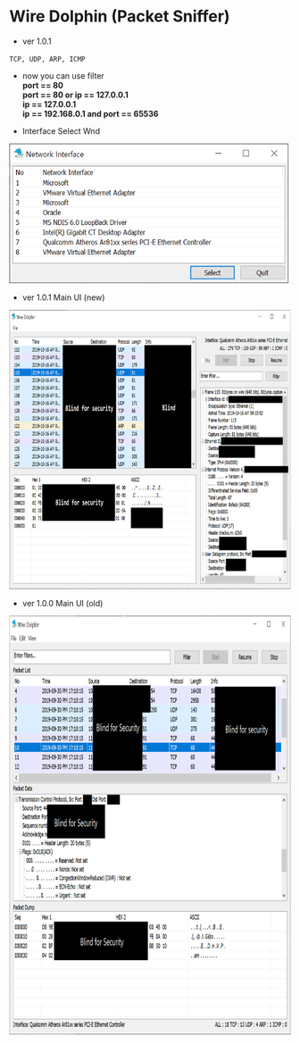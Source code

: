 # Wire Dolphin (Packet Sniffer)

* ver 1.0.1

`TCP, UDP, ARP, ICMP`

* now you can use filter  
  **port == 80**  
	**port == 80 or ip == 127.0.0.1**  
	**ip == 127.0.0.1**  
	**ip == 192.168.0.1 and port == 65536**  

* Interface Select Wnd
<img src="/Image/SelectNetInfWnd.PNG" width="500" height="250">

* ver 1.0.1 Main UI (new)
<img src="/Image/MainWnd2.PNG" width="1000" height="500">

* ver 1.0.0 Main UI (old)
<img src="/Image/MainWnd.PNG" width="900" height="750">
